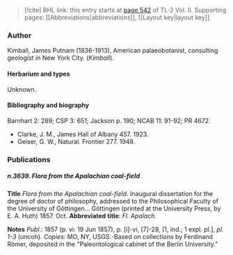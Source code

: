 > [!cite] BHL link: this entry starts at [page 542](https://www.biodiversitylibrary.org/item/103253#page/568/mode/1up) of TL-2 Vol. II.
> Supporting pages: [[Abbreviations|abbreviations]], [[Layout key|layout key]].

### Author

Kimball, James Putnam (1836-1913), American palaeobotanist, consulting geologist in New York City. (*Kimball*).

#### Herbarium and types

Unknown.

#### Bibliography and biography

Barnhart 2: 289; CSP 3: 651; Jackson p. 190; NCAB 11: 91-92; PR 4672.
- Clarke, J. M., James Hall of Albany 457. 1923.
- Geiser, G. W., Natural. Frontier 277. 1948.

### Publications

##### n.3639. Flora from the Apalachian coal-field

**Title**
*Flora from the Apalachian coal-field*. Inaugural dissertation for the degree of doctor of philosophy, addressed to the Philosophical Faculty of the University of Göttingen... Göttingen (printed at the University Press, by E. A. Huth) 1857. Oct.
**Abbreviated title**: *Fl. Apalach.*

**Notes**
*Publ*.: 1857 (p. vi: 19 Jun 1857), p. \[i\]-vi, \[7\]-28, \[1, ind.; 1 expl. pl.\], *pl. 1-3* (uncoh). *Copies*: MO, NY, USGS.-Based on collections by Ferdinand Römer, deposited in the "Paleontological cabinet of the Berlin University."

